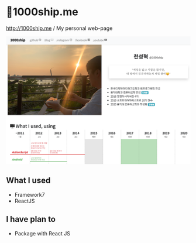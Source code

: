 # 🏡1000ship.me
http://1000ship.me / My personal web-page

![](_readme/preview.png)



## What I used

- Framework7
- ReactJS


## I have plan to

- Package with React JS